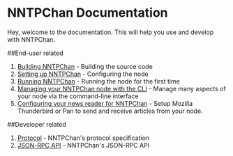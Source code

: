 NNTPChan Documentation
======================

Hey, welcome to the documentation. This will help you use and develop with NNTPChan.

##End-user related

1. [Building NNTPChan](building.md) -  Building the source code
2. [Setting up NNTPChan](setting-up.md) - Configuring the node
3. [Running NNTPChan](running.md) - Running the node for the first time
4. [Managing your NNTPChan node with the CLI](cli.md) -  Manage many aspects of your node via the command-line interface
5. [Configuring your news reader for NNTPChan](extras/configure-newsreader.md) - Setup Mozilla Thunderbird or Pan to send and receive articles from your node.

##Developer related

1. [Protocol](developer/protocol.md) - NNTPChan's protocol specification
2. [JSON-RPC API](developer/api.md) - NNTPChan's JSON-RPC API

